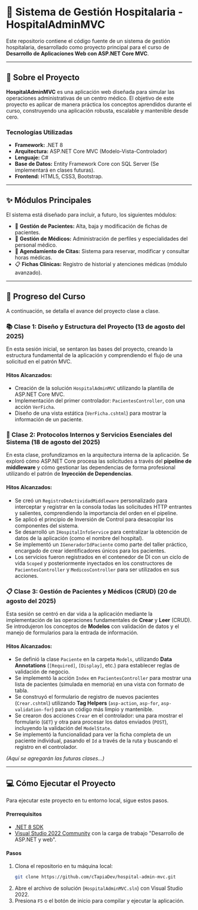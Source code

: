 ﻿# 🏥 Sistema de Gestión Hospitalaria - HospitalAdminMVC

Este repositorio contiene el código fuente de un sistema de gestión hospitalaria, desarrollado como proyecto principal para el curso de **Desarrollo de Aplicaciones Web con ASP.NET Core MVC**.

---

## 📜 Sobre el Proyecto

**HospitalAdminMVC** es una aplicación web diseñada para simular las operaciones administrativas de un centro médico. El objetivo de este proyecto es aplicar de manera práctica los conceptos aprendidos durante el curso, construyendo una aplicación robusta, escalable y mantenible desde cero.

### Tecnologías Utilizadas
* **Framework:** .NET 8
* **Arquitectura:** ASP.NET Core MVC (Modelo-Vista-Controlador)
* **Lenguaje:** C#
* **Base de Datos:** Entity Framework Core con SQL Server (Se implementará en clases futuras).
* **Frontend:** HTML5, CSS3, Bootstrap.

---

## ✨ Módulos Principales

El sistema está diseñado para incluir, a futuro, los siguientes módulos:
* 👤 **Gestión de Pacientes:** Alta, baja y modificación de fichas de pacientes.
* 👤 **Gestión de Médicos:** Administración de perfiles y especialidades del personal médico.
* 📅 **Agendamiento de Citas:** Sistema para reservar, modificar y consultar horas médicas.
* 📋 **Fichas Clínicas:** Registro de historial y atenciones médicas (módulo avanzado).

---

## 🚀 Progreso del Curso

A continuación, se detalla el avance del proyecto clase a clase.

### 📚 Clase 1: Diseño y Estructura del Proyecto (13 de agosto del 2025)
En esta sesión inicial, se sentaron las bases del proyecto, creando la estructura fundamental de la aplicación y comprendiendo el flujo de una solicitud en el patrón MVC.

#### Hitos Alcanzados:
- Creación de la solución `HospitalAdminMVC` utilizando la plantilla de ASP.NET Core MVC.
- Implementación del primer controlador: `PacientesController`, con una acción `VerFicha`.
- Diseño de una vista estática (`VerFicha.cshtml`) para mostrar la información de un paciente.

### 🔬 Clase 2: Protocolos Internos y Servicios Esenciales del Sistema (18 de agosto del 2025)
En esta clase, profundizamos en la arquitectura interna de la aplicación. Se exploró cómo ASP.NET Core procesa las solicitudes a través del **pipeline de middleware** y cómo gestionar las dependencias de forma profesional utilizando el patrón de **Inyección de Dependencias**.

#### Hitos Alcanzados:
- Se creó un `RegistroDeActividadMiddleware` personalizado para interceptar y registrar en la consola todas las solicitudes HTTP entrantes y salientes, comprendiendo la importancia del orden en el pipeline.
- Se aplicó el principio de Inversión de Control para desacoplar los componentes del sistema.
- Se desarrolló un `IHospitalInfoService` para centralizar la obtención de datos de la aplicación (como el nombre del hospital).
- Se implementó un `IGeneradorIdPaciente` como parte del taller práctico, encargado de crear identificadores únicos para los pacientes.
- Los servicios fueron registrados en el contenedor de DI con un ciclo de vida `Scoped` y posteriormente inyectados en los constructores de `PacientesController` y `MedicosController` para ser utilizados en sus acciones.

### 📋 Clase 3: Gestión de Pacientes y Médicos (CRUD) (20 de agosto del 2025)
Esta sesión se centró en dar vida a la aplicación mediante la implementación de las operaciones fundamentales de **Crear** y **Leer** (CRUD). Se introdujeron los conceptos de **Modelos** con validación de datos y el manejo de formularios para la entrada de información.

#### Hitos Alcanzados:
- Se definió la clase `Paciente` en la carpeta `Models`, utilizando **Data Annotations** (`[Required]`, `[Display]`, etc.) para establecer reglas de validación de negocio.
- Se implementó la acción `Index` en `PacientesController` para mostrar una lista de pacientes (simulada en memoria) en una vista con formato de tabla.
- Se construyó el formulario de registro de nuevos pacientes (`Crear.cshtml`) utilizando **Tag Helpers** (`asp-action`, `asp-for`, `asp-validation-for`) para un código más limpio y mantenible.
- Se crearon dos acciones `Crear` en el controlador: una para mostrar el formulario (`GET`) y otra para procesar los datos enviados (`POST`), incluyendo la validación del `ModelState`.
- Se implementó la funcionalidad para ver la ficha completa de un paciente individual, pasando el `Id` a través de la ruta y buscando el registro en el controlador.

*(Aquí se agregarán las futuras clases...)*

---

## 💻 Cómo Ejecutar el Proyecto

Para ejecutar este proyecto en tu entorno local, sigue estos pasos.

#### Prerrequisitos
* [.NET 8 SDK](https://dotnet.microsoft.com/es-es/download/dotnet/8.0)
* [Visual Studio 2022 Community](https://visualstudio.microsoft.com/es/vs/community/) con la carga de trabajo "Desarrollo de ASP.NET y web".

#### Pasos
1. Clona el repositorio en tu máquina local: 
	```bash
	git clone https://github.com/cTapiaDev/hospital-admin-mvc.git
	```
2. Abre el archivo de solución (`HospitalAdminMVC.sln`) con Visual Studio 2022.
3. Presiona `F5` o el botón de inicio para compilar y ejecutar la aplicación.